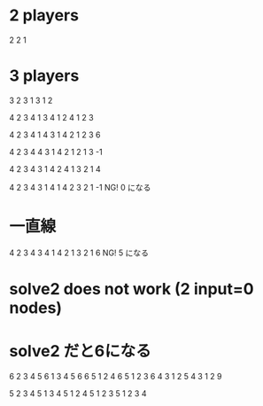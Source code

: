# 2 players
2
2
1


# 3 players
3
2 3
1 3
1 2

4
2 3 4
1 3 4
1 2 4
1 2 3

4
2 3 4
1 4 3
1 4 2
1 2 3
6

4
2 3 4
4 3 1
4 2 1
2 1 3
-1

4
2 3 4
3 1 4
2 4 1
3 2 1
4

4
2 3 4
3 1 4
1 4 2
3 2 1
-1 NG! 0 になる


# 一直線
4
2 3 4
3 4 1
4 2 1
3 2 1
6 NG! 5 になる

# solve2 does not work (2 input=0 nodes)
# solve2 だと6になる
6
2 3 4 5 6
1 3 4 5 6
6 5 1 2 4
6 5 1 2 3
6 4 3 1 2
5 4 3 1 2
9 

5 
2 3 4 5
1 3 4 5
1 2 4 5
1 2 3 5
1 2 3 4

